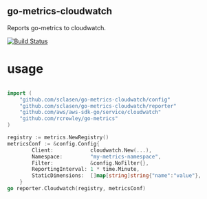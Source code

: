 go-metrics-cloudwatch
------------------

Reports go-metrics to cloudwatch.

[![Build Status](https://api.travis-ci.org/sclasen/go-metrics-cloudwatch.svg?branch=master)](https://travis-ci.org/sclasen/go-metrics-cloudwatch)

usage
=====

```go

import (
    "github.com/sclasen/go-metrics-cloudwatch/config"
    "github.com/sclasen/go-metrics-cloudwatch/reporter"
    "github.com/aws/aws-sdk-go/service/cloudwatch"
    "github.com/rcrowley/go-metrics"
)

registry := metrics.NewRegistry()
metricsConf := &config.Config{
		Client:            cloudwatch.New(...),
		Namespace:         "my-metrics-namespace",
		Filter:            &config.NoFilter{},
		ReportingInterval: 1 * time.Minute,
		StaticDimensions:  []map[string]string{"name":"value"},
	}
go reporter.Cloudwatch(registry, metricsConf)

```